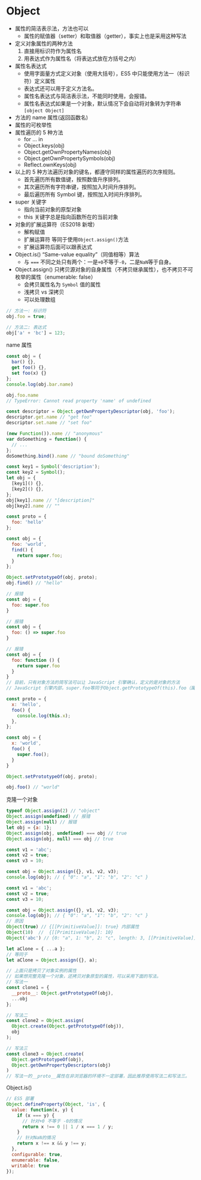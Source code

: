 # Object

- 属性的简洁表示法，方法也可以
  - 属性的赋值器（setter）和取值器（getter），事实上也是采用这种写法
- 定义对象属性的两种方法
  1. 直接用标识符作为属性名
  2. 用表达式作为属性名（将表达式放在方括号之内）
- 属性名表达式
  - 使用字面量方式定义对象（使用大括号），ES5 中只能使用方法一（标识符）定义属性
  - 表达式还可以用于定义方法名。
  - 属性名表达式与简洁表示法，不能同时使用，会报错。
  - 属性名表达式如果是一个对象，默认情况下会自动将对象转为字符串`[object Object]`
- 方法的 name 属性(返回函数名)
- 属性的可枚举性
- 属性遍历的 5 种方法
  - for ... in
  - Object.keys(obj)
  - Object.getOwnPropertyNames(obj)
  - Object.getOwnPropertySymbols(obj)
  - Reflect.ownKeys(obj)
- 以上的 5 种方法遍历对象的键名，都遵守同样的属性遍历的次序规则。
  - 首先遍历所有数值键，按照数值升序排列。
  - 其次遍历所有字符串键，按照加入时间升序排列。
  - 最后遍历所有 Symbol 键，按照加入时间升序排列。
- super 关键字
  - 指向当前对象的原型对象
  - this 关键字总是指向函数所在的当前对象
- 对象的扩展运算符（ES2018 新增）
  - 解构赋值
  - 扩展运算符 等同于使用`Object.assign()`方法
  - 扩展运算符后面可以跟表达式
- Object.is() “Same-value equality”（同值相等）算法
  - 与 `===` 不同之处只有两个：一是`+0`不等于`-0`，二是`NaN`等于自身。
- Object.assign() 只拷贝源对象的自身属性（不拷贝继承属性），也不拷贝不可枚举的属性（enumerable: false）
  - 会拷贝属性名为 `Symbol` 值的属性
  - 浅拷贝 vs 深拷贝
  - 可以处理数组

```js
// 方法一: 标识符
obj.foo = true;

// 方法二: 表达式
obj['a' + 'bc'] = 123;
```

name 属性

```js
const obj = {
  bar() {},
  get foo() {},
  set foo(x) {}
};
console.log(obj.bar.name)

obj.foo.name
// TypeError: Cannot read property 'name' of undefined

const descriptor = Object.getOwnPropertyDescriptor(obj, 'foo');
descriptor.get.name // "get foo"
descriptor.set.name // "set foo"

(new Function()).name // "anonymous"
var doSomething = function() {
  // ...
};
doSomething.bind().name // "bound doSomething"

const key1 = Symbol('description');
const key2 = Symbol();
let obj = {
  [key1]() {},
  [key2]() {},
};
obj[key1].name // "[description]"
obj[key2].name // ""
```

```js
const proto = {
  foo: 'hello'
};

const obj = {
  foo: 'world',
  find() {
    return super.foo;
  }
};

Object.setPrototypeOf(obj, proto);
obj.find() // "hello"

// 报错
const obj = {
  foo: super.foo
}

// 报错
const obj = {
  foo: () => super.foo
}

// 报错
const obj = {
  foo: function () {
    return super.foo
  }
}
// 目前，只有对象方法的简写法可以让 JavaScript 引擎确认，定义的是对象的方法
// JavaScript 引擎内部，super.foo等同于Object.getPrototypeOf(this).foo（属性）或Object.getPrototypeOf(this).foo.call(this)（方法）

const proto = {
  x: 'hello',
  foo() {
    console.log(this.x);
  },
};

const obj = {
  x: 'world',
  foo() {
    super.foo();
  }
}

Object.setPrototypeOf(obj, proto);

obj.foo() // "world"
```

克隆一个对象

```js
typeof Object.assign(2) // "object"
Object.assign(undefined) // 报错
Object.assign(null) // 报错
let obj = {a: 1};
Object.assign(obj, undefined) === obj // true
Object.assign(obj, null) === obj // true

const v1 = 'abc';
const v2 = true;
const v3 = 10;

const obj = Object.assign({}, v1, v2, v3);
console.log(obj); // { "0": "a", "1": "b", "2": "c" }

const v1 = 'abc';
const v2 = true;
const v3 = 10;

const obj = Object.assign({}, v1, v2, v3);
console.log(obj); // { "0": "a", "1": "b", "2": "c" }
// 原因
Object(true) // {[[PrimitiveValue]]: true} 内部属性
Object(10)  //  {[[PrimitiveValue]]: 10}
Object('abc') // {0: "a", 1: "b", 2: "c", length: 3, [[PrimitiveValue]]: "abc"}

let aClone = { ...a };
// 等同于
let aClone = Object.assign({}, a);

// 上面只是拷贝了对象实例的属性
// 如果想完整克隆一个对象，还拷贝对象原型的属性，可以采用下面的写法。
// 写法一
const clone1 = {
  __proto__: Object.getPrototypeOf(obj),
  ...obj
};

// 写法二
const clone2 = Object.assign(
  Object.create(Object.getPrototypeOf(obj)),
  obj
);

// 写法三
const clone3 = Object.create(
  Object.getPrototypeOf(obj),
  Object.getOwnPropertyDescriptors(obj)
)
// 写法一的__proto__属性在非浏览器的环境不一定部署，因此推荐使用写法二和写法三。
```

Object.is()

```js
// ES5 部署
Object.defineProperty(Object, 'is', {
  value: function(x, y) {
    if (x === y) {
      // 针对+0 不等于 -0的情况
      return x !== 0 || 1 / x === 1 / y;
    }
    // 针对NaN的情况
    return x !== x && y !== y;
  },
  configurable: true,
  enumerable: false,
  writable: true
});
```
